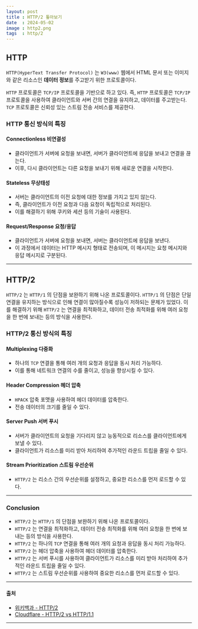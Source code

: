 ```yaml
---
layout: post
title : HTTP/2 톺아보기
date  : 2024-05-02
image : http2.png
tags  : http/2
---
```


## HTTP

`HTTP(HyperText Transfer Protocol)` 는 `W3(www)` 웹에서 HTML 문서 또는 이미지와 같은 리소스인 **데이터 정보**를 주고받기 위한 프로토콜이다.

`HTTP` 프로토콜은 `TCP/IP` 프로토콜을 기반으로 하고 있다. 즉, `HTTP` 프로토콜은 `TCP/IP` 프로토콜을 사용하여 클라이언트와 서버 간의 연결을 유지하고, 데이터를 주고받는다. `TCP` 프로토콜은 신뢰성 있는 스트림 전송 서비스를 제공한다. 

### HTTP 통신 방식의 특징

#### Connectionless 비연결성

- 클라이언트가 서버에 요청을 보내면, 서버가 클라이언트에 응답을 보내고 연결을 끊는다.
- 이후, 다시 클라이언트는 다른 요청을 보내기 위해 새로운 연결을 시작한다.

#### Stateless 무상태성

- 서버는 클라이언트의 이전 요청에 대한 정보를 가지고 있지 않는다.
- 즉, 클라이언트가 이전 요청과 다음 요청이 독립적으로 처리된다.
- 이를 해결하기 위해 쿠키와 세션 등의 기술이 사용된다.

#### Request/Response 요청/응답

- 클라이언트가 서버에 요청을 보내면, 서버는 클라이언트에 응답을 보낸다.
- 이 과정에서 데이터는 HTTP 메시지 형태로 전송되며, 이 메시지는 요청 메시지와 응답 메시지로 구분된다.

---

## HTTP/2

`HTTP/2` 는 `HTTP/1` 의 단점을 보완하기 위해 나온 프로토콜이다. 
`HTTP/1` 의 단점은 단일 연결을 유지하는 방식으로 인해 연결이 많아질수록 성능이 저하되는 문제가 있었다. 
이를 해결하기 위해 `HTTP/2` 는 연결을 최적화하고, 데이터 전송 최적화를 위해 여러 요청을 한 번에 보내는 등의 방식을 사용한다.

### HTTP/2 통신 방식의 특징

#### Multiplexing 다중화

- 하나의 `TCP` 연결을 통해 여러 개의 요청과 응답을 동시 처리 가능하다.
- 이를 통해 네트워크 연결의 수를 줄이고, 성능을 향상시킬 수 있다.

#### Header Compression 헤더 압축

- `HPACK` 압축 포맷을 사용하여 헤더 데이터를 압축한다.
- 전송 데이터의 크기를 줄일 수 있다.

#### Server Push 서버 푸시

- 서버가 클라이언트의 요청을 기다리지 않고 능동적으로 리소스를 클라이언트에게 보낼 수 있다.
- 클라이언트가 리소스를 미리 받아 처리하여 추가적인 라운드 트립을 줄일 수 있다.

#### Stream Prioritization 스트림 우선순위

- `HTTP/2` 는 리소스 간의 우선순위를 설정하고, 중요한 리소스를 먼저 로드할 수 있다.

---

### Conclusion

- `HTTP/2` 는 `HTTP/1` 의 단점을 보완하기 위해 나온 프로토콜이다.
- `HTTP/2` 는 연결을 최적화하고, 데이터 전송 최적화를 위해 여러 요청을 한 번에 보내는 등의 방식을 사용한다.
- `HTTP/2` 는 하나의 `TCP` 연결을 통해 여러 개의 요청과 응답을 동시 처리 가능하다.
- `HTTP/2` 는 헤더 압축을 사용하여 헤더 데이터를 압축한다.
- `HTTP/2` 는 서버 푸시를 사용하여 클라이언트가 리소스를 미리 받아 처리하여 추가적인 라운드 트립을 줄일 수 있다.
- `HTTP/2` 는 스트림 우선순위를 사용하여 중요한 리소스를 먼저 로드할 수 있다.

---

#### 출처

- [위키백과 - HTTP/2](https://ko.wikipedia.org/wiki/HTTP/2)
- [Cloudflare - HTTP/2 vs HTTP/1.1](https://www.cloudflare.com/ko-kr/learning/performance/http2-vs-http1.1/)

---
